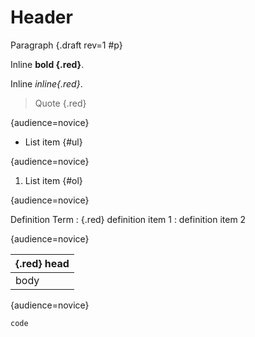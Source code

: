 # Header

Paragraph {.draft rev=1 #p}

Inline **bold {.red}**.

Inline *inline{.red}*.

> Quote {.red}

{audience=novice}

* List item {#ul}

{audience=novice}

1. List item {#ol}

{audience=novice}

Definition Term
:   {.red} definition item 1
:   definition item 2

{audience=novice}

| {.red} head |
|-------------|
| body        |
{audience=novice}

``` {.lang}
code
```
